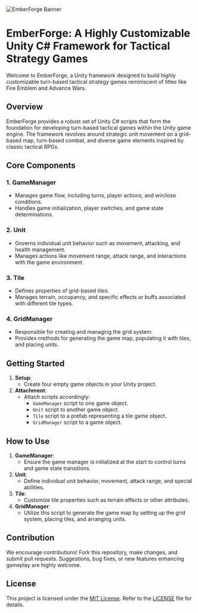 ![EmberForge Banner]([https://i.ibb.co/z6W4w07/Banner.jpg])

# EmberForge: A Highly Customizable Unity C# Framework for Tactical Strategy Games

Welcome to EmberForge, a Unity framework designed to build highly customizable turn-based tactical strategy games reminiscent of titles like Fire Emblem and Advance Wars.

## Overview

EmberForge provides a robust set of Unity C# scripts that form the foundation for developing turn-based tactical games within the Unity game engine. The framework revolves around strategic unit movement on a grid-based map, turn-based combat, and diverse game elements inspired by classic tactical RPGs.

## Core Components

### 1. **GameManager**

- Manages game flow, including turns, player actions, and win/lose conditions.
- Handles game initialization, player switches, and game state determinations.

### 2. **Unit**

- Governs individual unit behavior such as movement, attacking, and health management.
- Manages actions like movement range, attack range, and interactions with the game environment.

### 3. **Tile**

- Defines properties of grid-based tiles.
- Manages terrain, occupancy, and specific effects or buffs associated with different tile types.

### 4. **GridManager**

- Responsible for creating and managing the grid system.
- Provides methods for generating the game map, populating it with tiles, and placing units.

## Getting Started

1. **Setup**:
   - Create four empty game objects in your Unity project.
2. **Attachment**:
   - Attach scripts accordingly:
      - `GameManager` script to one game object.
      - `Unit` script to another game object.
      - `Tile` script to a prefab representing a tile game object.
      - `GridManager` script to a game object.

## How to Use

1. **GameManager**:
    - Ensure the game manager is initialized at the start to control turns and game state transitions.
2. **Unit**:
    - Define individual unit behavior, movement, attack range, and special abilities.
3. **Tile**:
    - Customize tile properties such as terrain effects or other attributes.
4. **GridManager**:
    - Utilize this script to generate the game map by setting up the grid system, placing tiles, and arranging units.

## Contribution

We encourage contributions! Fork this repository, make changes, and submit pull requests. Suggestions, bug fixes, or new features enhancing gameplay are highly welcome.

## License

This project is licensed under the [MIT License](LICENSE). Refer to the [LICENSE](LICENSE) file for details.
